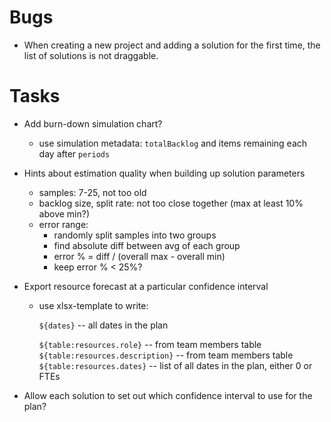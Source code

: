 # Bugs

* When creating a new project and adding a solution for the first time, the
  list of solutions is not draggable.

# Tasks

* Add burn-down simulation chart?
    - use simulation metadata: `totalBacklog` and items remaining each day after `periods`

* Hints about estimation quality when building up solution parameters
    - samples: 7-25, not too old
    - backlog size, split rate: not too close together (max at least 10% above min?)
    - error range:
        - randomly split samples into two groups
        - find absolute diff between avg of each group
        - error % = diff / (overall max - overall min)
        - keep error % < 25%?

* Export resource forecast at a particular confidence interval

    - use xlsx-template to write:

        `${dates}` -- all dates in the plan
        
        `${table:resources.role}`           -- from team members table
        `${table:resources.description}`    -- from team members table
        `${table:resources.dates}`          -- list of all dates in the plan, either 0 or FTEs

* Allow each solution to set out which confidence interval to use for the plan?